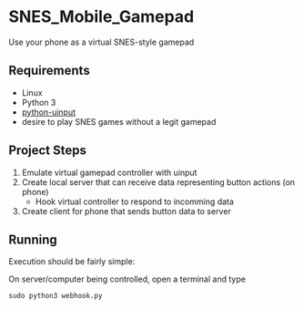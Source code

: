 # SNES_Mobile_Gamepad
Use your phone as a virtual SNES-style gamepad

## Requirements
- Linux
- Python 3
- [python-uinput](https://github.com/tuomasjjrasanen/python-uinput)
- desire to play SNES games without a legit gamepad

## Project Steps
1. Emulate virtual gamepad controller with uinput
2. Create local server that can receive data representing button actions (on phone)
    * Hook virtual controller to respond to incomming data
3. Create client for phone that sends button data to server

## Running
Execution should be fairly simple:

On server/computer being controlled, open a terminal and type

`sudo python3 webhook.py`
